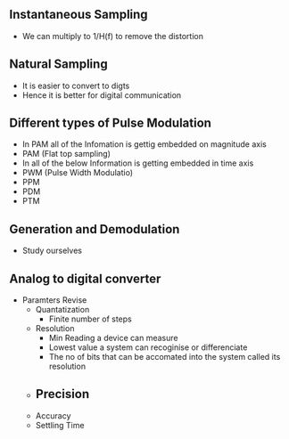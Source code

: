 ## Instantaneous Sampling 
- We can multiply to 1/H(f) to remove the distortion

## Natural Sampling
- It is easier to convert to digts
- Hence it is better for digital communication

## Different types of Pulse Modulation
- In PAM all of the Infomation is gettig embedded on magnitude axis
 - PAM (Flat top sampling)
- In all of the below Information is getting embedded in time axis
 - PWM (Pulse Width Modulatio)
 - PPM
 - PDM
 - PTM 

## Generation and Demodulation
- Study ourselves

## Analog to digital converter
- Paramters Revise
  - Quantatization
    - Finite number of steps
  - Resolution
    - Min Reading a device can measure
    - Lowest value a system can recoginise or differenciate
    - The no of bits that can be accomated into the system called its resolution
  - Precision
    - 
  - Accuracy
  - Settling Time
